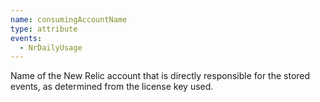 ```yaml
---
name: consumingAccountName
type: attribute
events:
  - NrDailyUsage
---
```


Name of the New Relic account that is directly responsible for the stored events, as determined from the license key used.